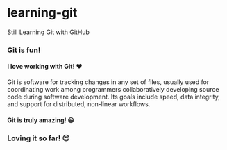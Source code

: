 # learning-git
Still Learning Git with GitHub

### Git is fun!

#### I love working with Git! ❤


Git is software for tracking changes in any set of files, usually used for coordinating work among programmers collaboratively developing source code during software development. Its goals include speed, data integrity, and support for distributed, non-linear workflows.



#### Git is truly amazing! 😀


### Loving it so far! 😍
